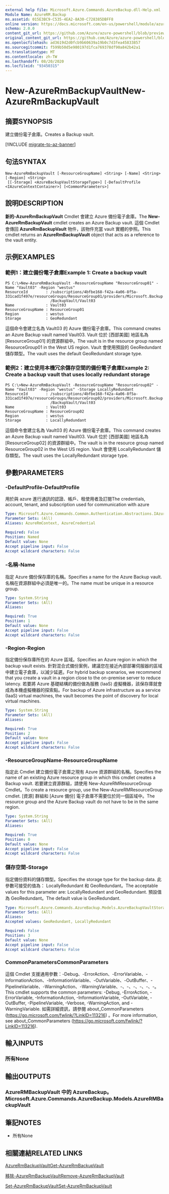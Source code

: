 ```yaml
---
external help file: Microsoft.Azure.Commands.AzureBackup.dll-Help.xml
Module Name: AzureRM.Backup
ms.assetid: 015E3BC9-C535-4EA2-8A30-C728385DBFF8
online version: https://docs.microsoft.com/en-us/powershell/module/azurerm.backup/new-azurermbackupvault
schema: 2.0.0
content_git_url: https://github.com/Azure/azure-powershell/blob/preview/src/ResourceManager/AzureBackup/Commands.AzureBackup/help/New-AzureRmBackupVault.md
original_content_git_url: https://github.com/Azure/azure-powershell/blob/preview/src/ResourceManager/AzureBackup/Commands.AzureBackup/help/New-AzureRmBackupVault.md
ms.openlocfilehash: ad3619d2d0fcb9b60639a19b0c7d3fea45833857
ms.sourcegitcommit: f599b50d5e980197d1fca769378df90a842b42a1
ms.translationtype: MT
ms.contentlocale: zh-TW
ms.lasthandoff: 08/20/2020
ms.locfileid: "93450315"
---
```

# <span data-ttu-id="bf370-101">New-AzureRmBackupVault</span><span class="sxs-lookup"><span data-stu-id="bf370-101">New-AzureRmBackupVault</span></span>

## <span data-ttu-id="bf370-102">摘要</span><span class="sxs-lookup"><span data-stu-id="bf370-102">SYNOPSIS</span></span>
<span data-ttu-id="bf370-103">建立備份電子倉庫。</span><span class="sxs-lookup"><span data-stu-id="bf370-103">Creates a Backup vault.</span></span>

[!INCLUDE [migrate-to-az-banner](../../includes/migrate-to-az-banner.md)]

## <span data-ttu-id="bf370-104">句法</span><span class="sxs-lookup"><span data-stu-id="bf370-104">SYNTAX</span></span>

```
New-AzureRmBackupVault [-ResourceGroupName] <String> [-Name] <String> [-Region] <String>
 [[-Storage] <AzureBackupVaultStorageType>] [-DefaultProfile <IAzureContextContainer>] [<CommonParameters>]
```

## <span data-ttu-id="bf370-105">說明</span><span class="sxs-lookup"><span data-stu-id="bf370-105">DESCRIPTION</span></span>
<span data-ttu-id="bf370-106">**新的-AzureRmBackupVault** Cmdlet 會建立 Azure 備份電子倉庫。</span><span class="sxs-lookup"><span data-stu-id="bf370-106">The **New-AzureRmBackupVault** cmdlet creates an Azure Backup vault.</span></span>
<span data-ttu-id="bf370-107">這個 Cmdlet 會傳回 **AzureRmBackupVault** 物件，該物件充當 vault 實體的參照。</span><span class="sxs-lookup"><span data-stu-id="bf370-107">This cmdlet returns an **AzureRmBackupVault** object that acts as a reference to the vault entity.</span></span>

## <span data-ttu-id="bf370-108">示例</span><span class="sxs-lookup"><span data-stu-id="bf370-108">EXAMPLES</span></span>

### <span data-ttu-id="bf370-109">範例1：建立備份電子倉庫</span><span class="sxs-lookup"><span data-stu-id="bf370-109">Example 1: Create a backup vault</span></span>
```
PS C:\>New-AzureRmBackupVault -ResourceGroupName "ResourceGroup01" -Name "Vault03" -Region "westus"
ResourceId        : /subscriptions/4bfbe168-f42a-4a06-8f5a-331cad1f497e/resourceGroups/ResourceGroup01/providers/Microsoft.Backup
                    /BackupVault/Vault03
Name              : Vault03
ResourceGroupName : ResourceGroup01
Region            : westus
Storage           : GeoRedundant
```

<span data-ttu-id="bf370-110">這個命令會建立名為 Vault03 的 Azure 備份電子倉庫。</span><span class="sxs-lookup"><span data-stu-id="bf370-110">This command creates an Azure Backup vault named Vault03.</span></span>
<span data-ttu-id="bf370-111">Vault 位於 [西部美國] 地區名為 [ResourceGroup01] 的資源群組中。</span><span class="sxs-lookup"><span data-stu-id="bf370-111">The vault is in the resource group named ResourceGroup01 in the West US region.</span></span>
<span data-ttu-id="bf370-112">Vault 會使用預設的 GeoRedundant 儲存類型。</span><span class="sxs-lookup"><span data-stu-id="bf370-112">The vault uses the default GeoRedundant storage type.</span></span>

### <span data-ttu-id="bf370-113">範例2：建立使用本機冗余儲存空間的備份電子倉庫</span><span class="sxs-lookup"><span data-stu-id="bf370-113">Example 2: Create a backup vault that uses locally redundant storage</span></span>
```
PS C:\>New-AzureRmBackupVault -ResourceGroupName "ResourceGroup02" -Name "Vault03" -Region "westus" -Storage LocallyRedundant
ResourceId        : /subscriptions/4bfbe168-f42a-4a06-8f5a-331cad1f497e/resourceGroups/ResourceGroup02/providers/Microsoft.Backup
                    /BackupVault/Vault03
Name              : Vault03
ResourceGroupName : ResourceGroup02
Region            : westus
Storage           : LocallyRedundant
```

<span data-ttu-id="bf370-114">這個命令會建立名為 Vault03 的 Azure 備份電子倉庫。</span><span class="sxs-lookup"><span data-stu-id="bf370-114">This command creates an Azure Backup vault named Vault03.</span></span>
<span data-ttu-id="bf370-115">Vault 位於 [西部美國] 地區名為 [ResourceGroup02] 的資源群組中。</span><span class="sxs-lookup"><span data-stu-id="bf370-115">The vault is in the resource group named ResourceGroup02 in the West US region.</span></span>
<span data-ttu-id="bf370-116">Vault 會使用 LocallyRedundant 儲存類型。</span><span class="sxs-lookup"><span data-stu-id="bf370-116">The vault uses the LocallyRedundant storage type.</span></span>

## <span data-ttu-id="bf370-117">參數</span><span class="sxs-lookup"><span data-stu-id="bf370-117">PARAMETERS</span></span>

### <span data-ttu-id="bf370-118">-DefaultProfile</span><span class="sxs-lookup"><span data-stu-id="bf370-118">-DefaultProfile</span></span>
<span data-ttu-id="bf370-119">用於與 azure 進行通訊的認證、帳戶、租使用者及訂閱</span><span class="sxs-lookup"><span data-stu-id="bf370-119">The credentials, account, tenant, and subscription used for communication with azure</span></span>

```yaml
Type: Microsoft.Azure.Commands.Common.Authentication.Abstractions.IAzureContextContainer
Parameter Sets: (All)
Aliases: AzureRmContext, AzureCredential

Required: False
Position: Named
Default value: None
Accept pipeline input: False
Accept wildcard characters: False
```

### <span data-ttu-id="bf370-120">-名稱</span><span class="sxs-lookup"><span data-stu-id="bf370-120">-Name</span></span>
<span data-ttu-id="bf370-121">指定 Azure 備份保存庫的名稱。</span><span class="sxs-lookup"><span data-stu-id="bf370-121">Specifies a name for the Azure Backup vault.</span></span>
<span data-ttu-id="bf370-122">名稱在資源群組中必須是唯一的。</span><span class="sxs-lookup"><span data-stu-id="bf370-122">The name must be unique in a resource group.</span></span>

```yaml
Type: System.String
Parameter Sets: (All)
Aliases:

Required: True
Position: 1
Default value: None
Accept pipeline input: False
Accept wildcard characters: False
```

### <span data-ttu-id="bf370-123">-Region</span><span class="sxs-lookup"><span data-stu-id="bf370-123">-Region</span></span>
<span data-ttu-id="bf370-124">指定備份保存庫所在的 Azure 區域。</span><span class="sxs-lookup"><span data-stu-id="bf370-124">Specifies an Azure region in which the backup vault exists.</span></span>
<span data-ttu-id="bf370-125">針對混合式備份案例，建議您在接近內部部署伺服器的區域中建立電子倉庫，以減少延遲。</span><span class="sxs-lookup"><span data-stu-id="bf370-125">For hybrid backup scenarios, we recommend that you create a vault in a region close to the on-premise server to reduce latency.</span></span>
<span data-ttu-id="bf370-126">若要將 Azure 基礎結構的備份做為服務 (IaaS) 虛擬機器，該保存庫就會成為本機虛擬機器的探索點。</span><span class="sxs-lookup"><span data-stu-id="bf370-126">For backup of Azure infrastructure as a service (IaaS) virtual machines, the vault becomes the point of discovery for local virtual machines.</span></span>

```yaml
Type: System.String
Parameter Sets: (All)
Aliases:

Required: True
Position: 2
Default value: None
Accept pipeline input: False
Accept wildcard characters: False
```

### <span data-ttu-id="bf370-127">-ResourceGroupName</span><span class="sxs-lookup"><span data-stu-id="bf370-127">-ResourceGroupName</span></span>
<span data-ttu-id="bf370-128">指定此 Cmdlet 建立備份電子倉庫之現有 Azure 資源群組的名稱。</span><span class="sxs-lookup"><span data-stu-id="bf370-128">Specifies the name of an existing Azure resource group in which this cmdlet creates a Backup vault.</span></span>
<span data-ttu-id="bf370-129">若要建立資源群組，請使用 New-AzureRMResourceGroup Cmdlet。</span><span class="sxs-lookup"><span data-stu-id="bf370-129">To create a resource group, use the New-AzureRMResourceGroup cmdlet.</span></span>
<span data-ttu-id="bf370-130">[資源] 群組和 [Azure 備份] 電子倉庫不需要位於同一個區域中。</span><span class="sxs-lookup"><span data-stu-id="bf370-130">The resource group and the Azure Backup vault do not have to be in the same region.</span></span>

```yaml
Type: System.String
Parameter Sets: (All)
Aliases:

Required: True
Position: 0
Default value: None
Accept pipeline input: False
Accept wildcard characters: False
```

### <span data-ttu-id="bf370-131">儲存空間</span><span class="sxs-lookup"><span data-stu-id="bf370-131">-Storage</span></span>
<span data-ttu-id="bf370-132">指定備份資料的儲存類型。</span><span class="sxs-lookup"><span data-stu-id="bf370-132">Specifies the storage type for the backup data.</span></span>
<span data-ttu-id="bf370-133">此參數可接受的值為： LocallyRedundant 和 GeoRedundant。</span><span class="sxs-lookup"><span data-stu-id="bf370-133">The acceptable values for this parameter are: LocallyRedundant and GeoRedundant.</span></span>
<span data-ttu-id="bf370-134">預設值為 GeoRedundant。</span><span class="sxs-lookup"><span data-stu-id="bf370-134">The default value is GeoRedundant.</span></span>

```yaml
Type: Microsoft.Azure.Commands.AzureBackup.Models.AzureBackupVaultStorageType
Parameter Sets: (All)
Aliases:
Accepted values: GeoRedundant, LocallyRedundant

Required: False
Position: 3
Default value: None
Accept pipeline input: False
Accept wildcard characters: False
```

### <span data-ttu-id="bf370-135">CommonParameters</span><span class="sxs-lookup"><span data-stu-id="bf370-135">CommonParameters</span></span>
<span data-ttu-id="bf370-136">這個 Cmdlet 支援通用參數：-Debug、-ErrorAction、-ErrorVariable、-InformationAction、-InformationVariable、-OutVariable、-OutBuffer、-PipelineVariable、-WarningAction、-WarningVariable、-、-、-、-、-、-。</span><span class="sxs-lookup"><span data-stu-id="bf370-136">This cmdlet supports the common parameters: -Debug, -ErrorAction, -ErrorVariable, -InformationAction, -InformationVariable, -OutVariable, -OutBuffer, -PipelineVariable, -Verbose, -WarningAction, and -WarningVariable.</span></span> <span data-ttu-id="bf370-137">如需詳細資訊，請參閱 about_CommonParameters (https://go.microsoft.com/fwlink/?LinkID=113216) 。</span><span class="sxs-lookup"><span data-stu-id="bf370-137">For more information, see about_CommonParameters (https://go.microsoft.com/fwlink/?LinkID=113216).</span></span>

## <span data-ttu-id="bf370-138">輸入</span><span class="sxs-lookup"><span data-stu-id="bf370-138">INPUTS</span></span>

### <span data-ttu-id="bf370-139">所有</span><span class="sxs-lookup"><span data-stu-id="bf370-139">None</span></span>

## <span data-ttu-id="bf370-140">輸出</span><span class="sxs-lookup"><span data-stu-id="bf370-140">OUTPUTS</span></span>

### <span data-ttu-id="bf370-141">AzureRMBackupVault 中的 AzureBackup。</span><span class="sxs-lookup"><span data-stu-id="bf370-141">Microsoft.Azure.Commands.AzureBackup.Models.AzureRMBackupVault</span></span>

## <span data-ttu-id="bf370-142">筆記</span><span class="sxs-lookup"><span data-stu-id="bf370-142">NOTES</span></span>
* <span data-ttu-id="bf370-143">所有</span><span class="sxs-lookup"><span data-stu-id="bf370-143">None</span></span>

## <span data-ttu-id="bf370-144">相關連結</span><span class="sxs-lookup"><span data-stu-id="bf370-144">RELATED LINKS</span></span>

[<span data-ttu-id="bf370-145">AzureRmBackupVault</span><span class="sxs-lookup"><span data-stu-id="bf370-145">Get-AzureRmBackupVault</span></span>](./Get-AzureRmBackupVault.md)

[<span data-ttu-id="bf370-146">移除-AzureRmBackupVault</span><span class="sxs-lookup"><span data-stu-id="bf370-146">Remove-AzureRmBackupVault</span></span>](./Remove-AzureRmBackupVault.md)

[<span data-ttu-id="bf370-147">Set-AzureRmBackupVault</span><span class="sxs-lookup"><span data-stu-id="bf370-147">Set-AzureRmBackupVault</span></span>](./Set-AzureRmBackupVault.md)


